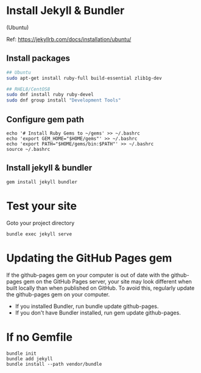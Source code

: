 
# Install Jekyll & Bundler

(Ubuntu)

Ref: https://jekyllrb.com/docs/installation/ubuntu/

## Install packages


```bash
## Ubuntu
sudo apt-get install ruby-full build-essential zlib1g-dev

## RHEL8/CentOS8
sudo dnf install ruby ruby-devel
sudo dnf group install "Development Tools"
```


## Configure gem path
```
echo '# Install Ruby Gems to ~/gems' >> ~/.bashrc
echo 'export GEM_HOME="$HOME/gems"' >> ~/.bashrc
echo 'export PATH="$HOME/gems/bin:$PATH"' >> ~/.bashrc
source ~/.bashrc
```

## Install jekyll & bundler
```
gem install jekyll bundler
```

# Test your site
Goto your project directory
```
bundle exec jekyll serve
```

# Updating the GitHub Pages gem
If the github-pages gem on your computer is out of date with the github-pages gem on the GitHub Pages server, your site may look different when built locally than when published on GitHub. To avoid this, regularly update the github-pages gem on your computer.

- If you installed Bundler, run bundle update github-pages.
- If you don't have Bundler installed, run gem update github-pages.


# If no Gemfile

```
bundle init
bundle add jekyll
bundle install --path vendor/bundle
```
